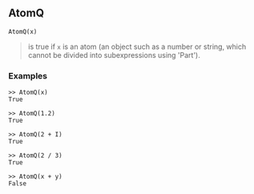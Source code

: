 ## AtomQ
``` 
AtomQ(x)
```
 
> is true if `x` is an atom (an object such as a number or string, which cannot be divided into subexpressions using 'Part').

### Examples
``` 
>> AtomQ(x)
True
 
>> AtomQ(1.2)
True
 
>> AtomQ(2 + I)
True
 
>> AtomQ(2 / 3)
True
 
>> AtomQ(x + y)
False
``` 